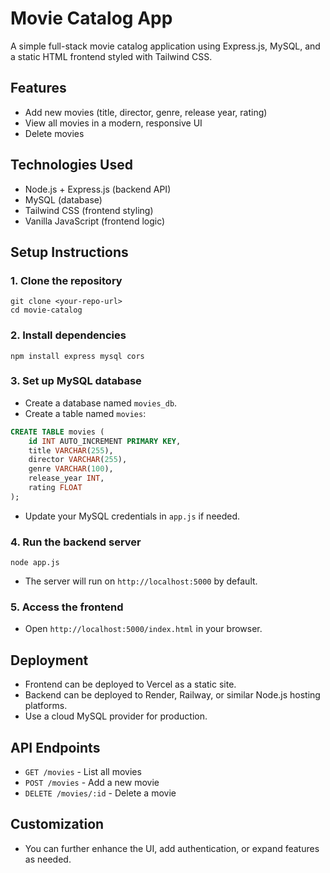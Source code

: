 # Movie Catalog App

A simple full-stack movie catalog application using Express.js, MySQL, and a static HTML frontend styled with Tailwind CSS.

## Features
- Add new movies (title, director, genre, release year, rating)
- View all movies in a modern, responsive UI
- Delete movies

## Technologies Used
- Node.js + Express.js (backend API)
- MySQL (database)
- Tailwind CSS (frontend styling)
- Vanilla JavaScript (frontend logic)

## Setup Instructions

### 1. Clone the repository
```
git clone <your-repo-url>
cd movie-catalog
```

### 2. Install dependencies
```
npm install express mysql cors
```

### 3. Set up MySQL database
- Create a database named `movies_db`.
- Create a table named `movies`:
```sql
CREATE TABLE movies (
	id INT AUTO_INCREMENT PRIMARY KEY,
	title VARCHAR(255),
	director VARCHAR(255),
	genre VARCHAR(100),
	release_year INT,
	rating FLOAT
);
```
- Update your MySQL credentials in `app.js` if needed.

### 4. Run the backend server
```
node app.js
```
- The server will run on `http://localhost:5000` by default.

### 5. Access the frontend
- Open `http://localhost:5000/index.html` in your browser.

## Deployment
- Frontend can be deployed to Vercel as a static site.
- Backend can be deployed to Render, Railway, or similar Node.js hosting platforms.
- Use a cloud MySQL provider for production.

## API Endpoints
- `GET /movies` - List all movies
- `POST /movies` - Add a new movie
- `DELETE /movies/:id` - Delete a movie

## Customization
- You can further enhance the UI, add authentication, or expand features as needed.

